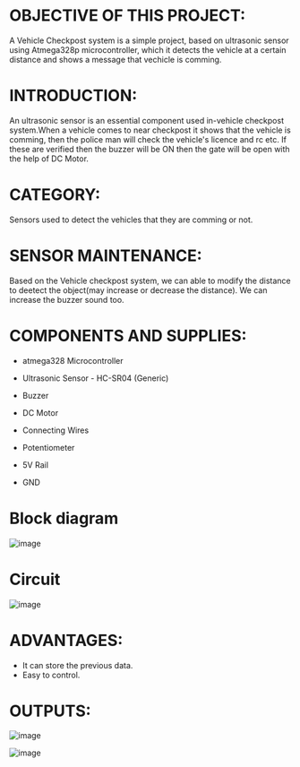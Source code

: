 <h1> OBJECTIVE OF THIS PROJECT: </h1>

A Vehicle Checkpost system is a simple project, based on ultrasonic sensor using Atmega328p microcontroller, which it detects the vehicle at a certain distance and shows a message that vechicle is comming.

<h1> INTRODUCTION: </h1>
An ultrasonic sensor is an essential component used in-vehicle checkpost system.When a vehicle comes to near checkpost it shows that the vehicle is comming, then the police man will check the vehicle's licence and rc etc. If these are verified then the buzzer will be ON then the gate will be open with the help of DC Motor.

<h1> CATEGORY: </h1>
Sensors used to detect the vehicles that they are comming or not.

<h1> SENSOR MAINTENANCE: </h1>
Based on the Vehicle checkpost system, we can able to modify the distance to deetect the object(may increase or decrease the distance). We can increase the buzzer sound too.

<h1> COMPONENTS AND SUPPLIES: </h1>

- atmega328 Microcontroller

- Ultrasonic Sensor - HC-SR04 (Generic)

- Buzzer

- DC Motor

- Connecting Wires

- Potentiometer

- 5V Rail

- GND

<h1> Block diagram </h1>

![image](https://user-images.githubusercontent.com/101562643/164180311-dea8dcc7-9f56-41cc-a364-363cd9dae8a4.png)

<h1> Circuit </h1>

![image](https://user-images.githubusercontent.com/101562643/164168817-8aa18c4b-74b7-49b5-a242-5aad09547a8c.png)


<h1> ADVANTAGES: </h1>

- It can store the previous data.
- Easy to control.

<h1> OUTPUTS: </h1>

![image](https://user-images.githubusercontent.com/101562643/164168817-8aa18c4b-74b7-49b5-a242-5aad09547a8c.png)


![image](https://user-images.githubusercontent.com/101562643/164169155-2459f4aa-2fd8-4973-9855-75f540293b6b.png)

